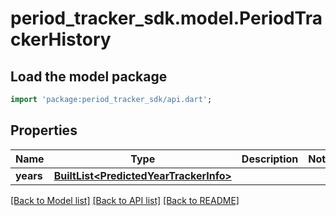 # period_tracker_sdk.model.PeriodTrackerHistory

## Load the model package
```dart
import 'package:period_tracker_sdk/api.dart';
```

## Properties
Name | Type | Description | Notes
------------ | ------------- | ------------- | -------------
**years** | [**BuiltList&lt;PredictedYearTrackerInfo&gt;**](PredictedYearTrackerInfo.md) |  | 

[[Back to Model list]](../README.md#documentation-for-models) [[Back to API list]](../README.md#documentation-for-api-endpoints) [[Back to README]](../README.md)


